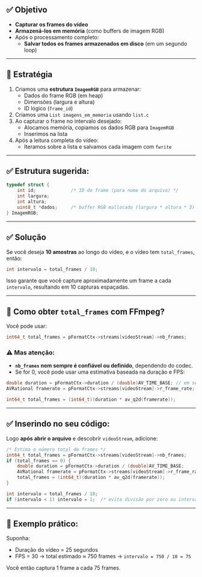 ## ✅ Objetivo

- **Capturar os frames do vídeo**
- **Armazená-los em memória** (como buffers de imagem RGB)
- Após o processamento completo:
  - **Salvar todos os frames armazenados em disco** (em um segundo loop)

---

## 🧠 Estratégia

1. Criamos uma **estrutura `ImagemRGB`** para armazenar:
   - Dados do frame RGB (em heap)
   - Dimensões (largura e altura)
   - ID lógico (`frame_id`)
2. Criamos uma `List imagens_em_memoria` usando `list.c`
3. Ao capturar o frame no intervalo desejado:
   - Alocamos memória, copiamos os dados RGB para `ImagemRGB`
   - Inserimos na lista
4. Após a leitura completa do vídeo:
   - Iteramos sobre a lista e salvamos cada imagem com `fwrite`

---

## ✅ Estrutura sugerida:

```c
typedef struct {
    int id;             /* ID do frame (para nome do arquivo) */
    int largura;
    int altura;
    uint8_t *dados;     /* buffer RGB mallocado (largura * altura * 3) */
} ImagemRGB;
```

---

## ✅ Solução

Se você deseja **10 amostras** ao longo do vídeo, e o vídeo
tem `total_frames`, então:

```c
int intervalo = total_frames / 10;
```

Isso garante que você capture aproximadamente um frame a cada
`intervalo`, resultando em 10 capturas espaçadas.

---

## 🧠 Como obter `total_frames` com FFmpeg?

Você pode usar:

```c
int64_t total_frames = pFormatCtx->streams[videoStream]->nb_frames;
```

### ⚠️ Mas atenção:
- **`nb_frames` nem sempre é confiável ou definido**, dependendo do codec.
- Se for 0, você pode usar uma estimativa baseada na duração e FPS:

```c
double duration = pFormatCtx->duration / (double)AV_TIME_BASE; // em segundos
AVRational framerate = pFormatCtx->streams[videoStream]->r_frame_rate;

int64_t total_frames = (int64_t)(duration * av_q2d(framerate));
```

---

## ✅ Inserindo no seu código:

Logo **após abrir o arquivo** e descobrir `videoStream`, adicione:

```c
/* Estima o número total de frames */
int64_t total_frames = pFormatCtx->streams[videoStream]->nb_frames;
if (total_frames == 0) {
    double duration = pFormatCtx->duration / (double)AV_TIME_BASE;
    AVRational framerate = pFormatCtx->streams[videoStream]->r_frame_rate;
    total_frames = (int64_t)(duration * av_q2d(framerate));
}

int intervalo = total_frames / 10;
if (intervalo < 1) intervalo = 1;  /* evita divisão por zero ou intervalo 0 */
```

---

## 📌 Exemplo prático:

Suponha:
- Duração do vídeo = 25 segundos
- FPS = 30
→ total estimado ≈ 750 frames
→ `intervalo = 750 / 10 = 75`

Você então captura 1 frame a cada 75 frames.





